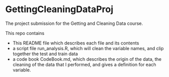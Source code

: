# GettingCleaningDataProj
The project submission for the Getting and Cleaning Data course. 

This repo contains
* This README file which describes each file and its contents
* a script file run_analysis.R, which will clean the variable names, and clip together the test and train data
* a code book CodeBook.md, which describes the origin of the data, the cleaning of the data that I performed, and gives a definition for each variable. 
